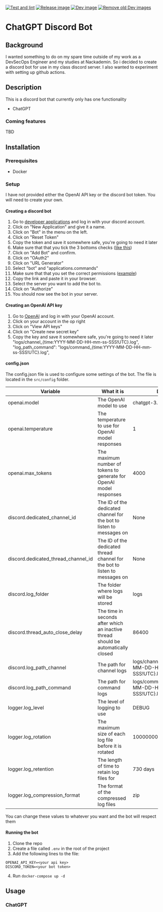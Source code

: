 [![Test and lint](https://github.com/mindriddler/chatgpt-discord-bot/actions/workflows/test-and-lint.yml/badge.svg)](https://github.com/mindriddler/chatgpt-discord-bot/actions/workflows/test-and-lint.yml)
[![Release image](https://github.com/mindriddler/chatgpt-discord-bot/actions/workflows/release.yml/badge.svg)](https://github.com/mindriddler/chatgpt-discord-bot/actions/workflows/release.yml)
[![Dev image](https://github.com/mindriddler/chatgpt-discord-bot/actions/workflows/dev.yml/badge.svg)](https://github.com/mindriddler/chatgpt-discord-bot/actions/workflows/dev.yml)
[![Remove old Dev images](https://github.com/mindriddler/chatgpt-discord-bot/actions/workflows/remove-old-dev-images.yml/badge.svg)](https://github.com/mindriddler/chatgpt-discord-bot/actions/workflows/remove-old-dev-images.yml.yml)

# ChatGPT Discord Bot

## Background

I wanted something to do on my spare time outside of my work as a DevSecOps Engineer and my studies at Nackademin.
So i decided to create a discord bot for use in my class discord server.
I also wanted to experiment with setting up github actions.

## Description

This is a discord bot that currently only has one functionality
* ChatGPT

### Coming features

TBD

## Installation

### Prerequisites

* Docker

### Setup

I have not provided either the OpenAI API key or the discord bot token.
You will need to create your own.

#### Creating a discord bot
1. Go to [developer applications](https://discord.com/developers/applications) and log in with your discord account.
2. Click on "New Application" and give it a name.
3. Click on "Bot" in the menu on the left.
4. Click on "Reset Token"
5. Copy the token and save it somewhere safe, you're going to need it later
6. Make sure that that you tick the 3 bottoms checks ([like this](bot_settings.jpg))
7. Click on "Add Bot" and confirm.
8. Click on "OAuth2"
9. Click on "URL Generator"
10.  Select "bot" and "applications.commands"
11. Make sure that that you set the correct permissions ([example](bot_permissions.jpg))
12. Copy the link and paste it in your browser.
13. Select the server you want to add the bot to.
14. Click on "Authorize"
15. You should now see the bot in your server.

#### Creating an OpenAI API key
1. Go to [OpenAI](https://beta.openai.com/) and log in with your OpenAI account.
2. Click on your account in the op right
3. Click on "View API keys"
4. Click on "Create new secret key"
4. Copy the key and save it somewhere safe, you're going to need it later
"logs/channel_{time:YYYY-MM-DD-HH-mm-ss-SSS!UTC}.log",
        "log_path_command": "logs/command_{time:YYYY-MM-DD-HH-mm-ss-SSS!UTC}.log",
#### config.json

The config.json file is used to configure some settings of the bot.
The file is located in the `src/config` folder.

| Variable                            | What it is                                                                        | Default                                             |
| ----------------------------------- | --------------------------------------------------------------------------------- | --------------------------------------------------- |
| openai.model                        | The OpenAI model to use                                                           | chatgpt-3.5-turbo                                   |
| openai.temperature                  | The temperature to use for OpenAI model responses                                 | 1                                                   |
| openai.max_tokens                   | The maximum number of tokens to generate for OpenAI model responses               | 4000                                                |
| discord.dedicated_channel_id        | The ID of the dedicated channel for the bot to listen to messages on              | None                                                |
| discord.dedicated_thread_channel_id | The ID of the dedicated thread channel for the bot to listen to messages on       | None                                                |
| discord.log_folder                  | The folder where logs will be stored                                              | logs                                                |
| discord.thread_auto_close_delay     | The time in seconds after which an inactive thread should be automatically closed | 86400                                               |
| discord.log_path_channel            | The path for channel logs                                                         | logs/channel_{time:YYYY-MM-DD-HH-mm-ss-SSS!UTC}.log |
| discord.log_path_command            | The path for command logs                                                         | logs/command_{time:YYYY-MM-DD-HH-mm-ss-SSS!UTC}.log |
| logger.log_level                    | The level of logging to use                                                       | DEBUG                                               |
| logger.log_rotation                 | The maximum size of each log file before it is rotated                            | 100000000                                           |
| logger.log_retention                | The length of time to retain log files for                                        | 730 days                                            |
| logger.log_compression_format       | The format of the compressed log files                                            | zip                                                 |

You can change these values to whatever you want and the bot will respect them

#### Running the bot
1. Clone the repo
2. Create a file called `.env` in the root of the project
3. Add the following lines to the file:
```
OPENAI_API_KEY=<your api key>
DISCORD_TOKEN=<your bot token>
```
4. Run `docker-compose up -d`

## Usage

### ChatGPT





